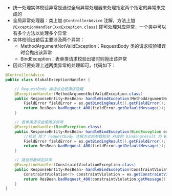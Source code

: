 

- 统一处理实体校验异常是通过全局异常处理器来处理指定两个指定的异常来完成的
- 全局异常处理器：类上加 `@ControllerAdvice` 注解，方法上加 `@ExceptionHandler(XxxException.class)` 即可处理对应异常，一个类中可以有多个方法以处理多个异常
- 实体校验出错后主要涉及两个异常：
    - MethodArgumentNotValidException：RequestBody 类的请求校验错误时会抛出该异常
    - BindException：表单类请求校验出错时则抛出该异常
- 因此只要处理上述两类异常的处理即可，代码如下：
```java
@ControllerAdvice
public class GlobalExceptionHandler {

    // RequestBody 类请求会使用该隐藏
    @ExceptionHandler(MethodArgumentNotValidException.class)
    public ResponseEntity<ResBean> handleBindException(MethodArgumentNotValidException ex) {
        FieldError fieldError = ex.getBindingResult().getFieldError();
        return ResBean.badRequest_400(fieldError.getDefaultMessage());
    }

    // 表单类请求会使用该异常
    @ExceptionHandler(BindException.class)
    public ResponseEntity<ResBean> handleBindException(BindException ex) {
        //校验 除了 requestbody 注解方式的参数校验 对应的 bindingresult 为 BeanPropertyBindingResult
        FieldError fieldError = ex.getBindingResult().getFieldError();
        return ResBean.badRequest_400(fieldError.getDefaultMessage());
    }

    // 路径参数绑定异常
    @ExceptionHandler(ConstraintViolationException.class)
    public ResponseEntity<ResBean> handleBindException(ConstraintViolationException ex) {
        ConstraintViolation<?> constraintViolation = ex.getConstraintViolations().iterator().next();
        return ResBean.badRequest_400(constraintViolation.getMessage());
    }
}
```
